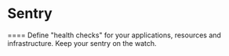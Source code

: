 # Sentry
====
Define "health checks" for your applications, resources and infrastructure. Keep your sentry on the watch.